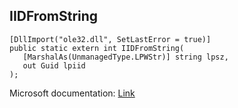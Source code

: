 ## IIDFromString

```
[DllImport("ole32.dll", SetLastError = true)]
public static extern int IIDFromString(
   [MarshalAs(UnmanagedType.LPWStr)] string lpsz,
   out Guid lpiid
);
```

Microsoft documentation: [Link](https://learn.microsoft.com/en-us/windows/win32/api/combaseapi/nf-combaseapi-iidfromstring)
